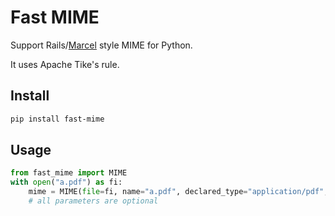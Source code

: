 # Fast MIME

Support Rails/[Marcel](https://github.com/rails/marcel) style MIME for Python.

It uses Apache Tike's rule.

## Install

```bash
pip install fast-mime
```

## Usage

```python
from fast_mime import MIME
with open("a.pdf") as fi:
    mime = MIME(file=fi, name="a.pdf", declared_type="application/pdf", extension=".pdf")
    # all parameters are optional
```
